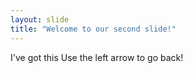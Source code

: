 ```yaml
---
layout: slide
title: "Welcome to our second slide!"
---
```

I've got this
Use the left arrow to go back!
